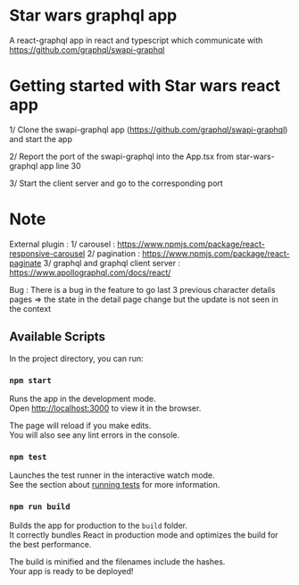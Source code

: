 # Star wars graphql app
A react-graphql app in react and typescript which communicate with https://github.com/graphql/swapi-graphql

# Getting started with Star wars react app
1/ Clone the swapi-graphql app (https://github.com/graphql/swapi-graphql) and start the app
 
2/ Report the port of the swapi-graphql into the App.tsx from star-wars-graphql app line 30

3/ Start the client server and go to the corresponding port

# Note 
External plugin : 
1/ carousel : https://www.npmjs.com/package/react-responsive-carousel
2/ pagination : https://www.npmjs.com/package/react-paginate
3/ graphql and graphql client server : https://www.apollographql.com/docs/react/

Bug :
There is a bug in the feature to go last 3 previous character details pages => the state in the detail page change but the update is not seen in the context



## Available Scripts

In the project directory, you can run:

### `npm start`

Runs the app in the development mode.\
Open [http://localhost:3000](http://localhost:3000) to view it in the browser.

The page will reload if you make edits.\
You will also see any lint errors in the console.

### `npm test`

Launches the test runner in the interactive watch mode.\
See the section about [running tests](https://facebook.github.io/create-react-app/docs/running-tests) for more information.

### `npm run build`

Builds the app for production to the `build` folder.\
It correctly bundles React in production mode and optimizes the build for the best performance.

The build is minified and the filenames include the hashes.\
Your app is ready to be deployed!

